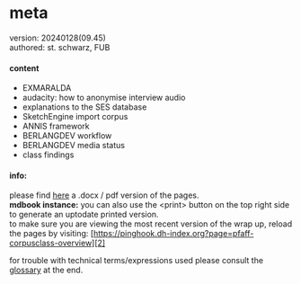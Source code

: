 # meta
version: 20240128(09.45)  
authored: st. schwarz, FUB

#### content

- EXMARALDA
- audacity: how to anonymise interview audio
- explanations to the SES database
- SketchEngine import corpus
- ANNIS framework
- BERLANGDEV workflow
- BERLANGDEV media status
- class findings

#### info:
please find [here][1] a .docx / pdf version of the pages.  
**mdbook instance:** you can also use the \<print\> button on the top right side to generate an uptodate printed version.  
to make sure you are viewing the most recent version of the wrap up, reload the pages by visiting: [https://pinghook.dh-index.org?page=pfaff-corpusclass-overview][2]  

for trouble with technical terms/expressions used please consult the [glossary][3] at the end.

[1]:	https://esteeschwarz.github.io/HU-LX/pfaff_corpus-class-overview.docx
[2]:	https://pinghook.dh-index.org?page=pfaff-corpusclass-overview
[3]:	z1_annex.md